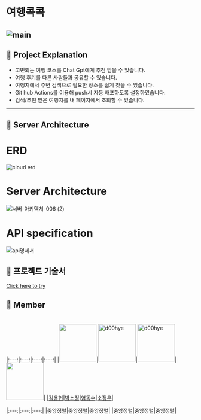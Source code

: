 # 여행콕콕 
![main](https://github.com/notfound404yhkim/-Public-Travel_Plan/assets/151480575/0ce767ae-faf7-47fa-b4f3-6a39ab660926)
---
## 📌 Project Explanation
- 고민되는 여행 코스를 Chat Gpt에게 추천 받을 수 있습니다.
- 여행 후기를 다른 사람들과 공유할 수 있습니다.
- 여행지에서 주변 검색으로 필요한 장소를 쉽게 찾을 수 있습니다.
- Git hub Actions를 이용해 push시 자동 배포하도록 설정하였습니다.
- 검색/추천 받은 여행지를 내 페이지에서 조회할 수 있습니다.
  
---

## 📌 Server Architecture

# ERD
![cloud erd](https://github.com/notfound404yhkim/-Public-Travel_Plan/assets/151480575/de601dfd-fe4b-4939-8985-652392db04cc)



# Server Architecture
![서버-아키텍처-006 (2)](https://github.com/notfound404yhkim/-Public-Travel_Plan/assets/151480575/15ce28a8-6cf6-4bde-a423-7aacc7afcd9a)


# API specification
![api명세서](https://github.com/notfound404yhkim/-Public-Travel_Plan/assets/151480575/365724f0-3719-44de-bc32-723345d5a494)


## 📌 프로젝트 기술서
  [Click here to try](https://docs.google.com/presentation/d/1-mRbMcHP3XSyBuf9QpNJJzrqZZA4GnE1mKZyzqgKnag/edit#slide=id.g28ed074c25f_0_41)


## 🌈 Member</p>

#

|:---:|:---:|:---:|:---:|
|<img src="https://github.com/notfound404yhkim/-Public-Travel_Plan/assets/151480575/48083df8-d918-4549-969b-2e4cb738c1e7.jpg" width="100" height="100">|<img src="https://github.com/notfound404yhkim/-Public-Travel_Plan/assets/151480575/a2bba2ed-f059-4ef4-b0f1-e556d2a54e28.jpg" alt="d00hye" width="100" height="100">|<img src="https://github.com/notfound404yhkim/-Public-Travel_Plan/assets/151480575/3dc68a65-37d4-41b1-84c9-5a06d0e260e2.jpg" alt="d00hye" width="100" height="100">|<img src="https://github.com/notfound404yhkim/-Public-Travel_Plan/assets/151480575/5f7cc4f6-8b47-4f50-a319-4b53800cb86c.jpg" width="100" height="100">|
|[김용현](https://github.com/notfound404yhkim)|[박소정](https://github.com/thwjdstar)|[염동수](https://github.com/Yeomdongsu)|[소정우](https://github.com/Minami127)|


|:---:|:---:|:---:|
|중앙정렬|중앙정렬|중앙정렬|
|중앙정렬|중앙정렬|중앙정렬|



